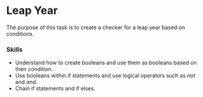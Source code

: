 # Leap Year
The purpose of this task is to create a checker for a leap year based on conditions.

### Skills
- Understand how to create booleans and use them as booleans based on their condition.
- Use booleans within if statements and use logical operators such as *not* and *and*.
- Chain if statements and if elses.

